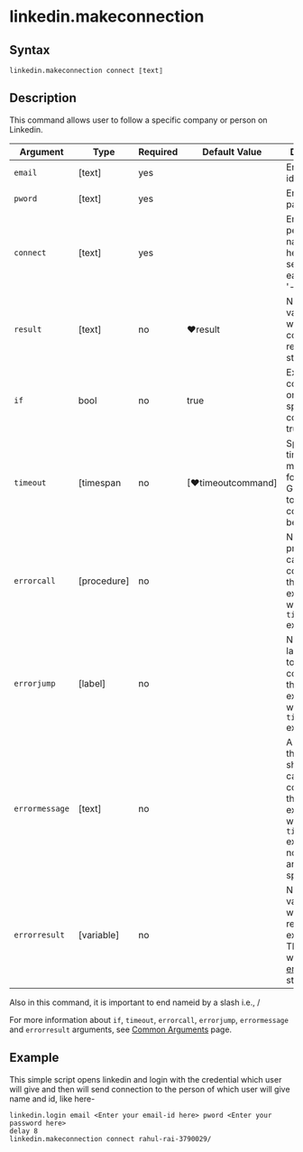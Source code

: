 # linkedin.makeconnection

## Syntax

```G1ANT
linkedin.makeconnection connect ⟦text⟧
```

## Description


This command allows user to follow a specific company or person on Linkedin.

| Argument        | Type | Required | Default Value | Description |
| --------        | ---- | -------- | ------------- | ----------- |
| `email`       | [text] |yes  |                  |Enter email-id |
| `pword`      | [text] |yes   |                 |Enter password |
|  `connect`    | [text]  |yes|              |  Enter person's name and id here separated each word by '-' |
|  `result`       | [text]  |no   | ♥result   |Name of a variable where the command's result will be stored |
|`if`             |bool|	no	    |true	        |Executes the command only if a specified condition is true|
| `timeout`       | [timespan  | no                 | [♥timeoutcommand]| Specifies time in milliseconds for G1ANT.Robot to wait for the command to be executed |
| `errorcall`     | [procedure]| no       |         | Name of a procedure to call when the command throws an exception or when a given `timeout` expires |
| `errorjump`     | [label]    | no       |         | Name of the label to jump to when the command throws an exception or when a given `timeout` expires |
| `errormessage`  | [text]     | no       |         | A message that will be shown in case the command throws an exception or when a given `timeout` expires, and no `errorjump` argument is specified |
| `errorresult`   | [variable] | no       |         | Name of a variable that will store the returned exception. The variable will be of [error](https://manual.g1ant.com/link/G1ANT.Language/G1ANT.Language/Structures/ErrorStructure.md) structure  |

Also in this command, it is important to end nameid by a slash i.e., /


For more information about `if`, `timeout`, `errorcall`, `errorjump`, `errormessage` and `errorresult` arguments, see [Common Arguments](https://manual.g1ant.com/link/G1ANT.Manual/appendices/common-arguments.md) page.

## Example

This simple script opens linkedin and login with the credential which user will give and then will send connection to the person of which user will give name and id, like here-

```G1ANT
linkedin.login email <Enter your email-id here> pword <Enter your password here>
delay 8
linkedin.makeconnection connect rahul-rai-3790029/
```
